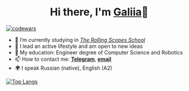 <h1 align="center">Hi there, I'm <a href="https://galiia-gr.github.io/rsschool-cv/" target="_blank">Galiia</a>👋</h1>

[![codewars](https://www.codewars.com/users/rsschool_140970a538cc19f9/badges/small)](https://www.codewars.com/users/rsschool_140970a538cc19f9)


- 🌱 I’m currently studying in [*The Rolling Scopes School*](https://rs.school/js/)
- 👯 I lead an active lifestyle and am open to new ideas
- 📘 My education: Engineer degree of Computer Science and Robotics
- 📫 How to contact me: [**Telegram**](https://t.me/galiia_g), [**email**](mailto:hope05590@gmail.com)
- 🌍 I speak Russian (native), English (A2)



[![Top Langs](https://github-readme-stats.vercel.app/api/top-langs/?username=Galiia-GR&layout=compact)](https://github.com/Galiia-GR/github-readme-stats)
